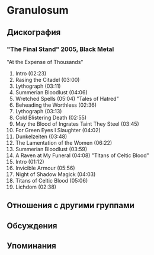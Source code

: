 # Granulosum



## Дискография

### "The Final Stand" 2005, Black Metal

"At the Expense of Thousands" 
1. Intro (02:23) 
2. Rasing the Citadel (03:00) 
3. Lythograph (03:11) 
4. Summerian Bloodlust (04:06) 
5. Wretched Spells (05:04) 
"Tales of Hatred" 
6. Beheading the Worthless (02:36) 
7. Lythograph (03:13) 
8. Cold Blistering Death (02:55) 
9. May the Blood of Ingrates Taint They Steel (03:45) 
10. For Green Eyes I Slaughter (04:02) 
11. Dunkelzeiten (03:48) 
12. The Lamentation of the Women (06:22) 
13. Summerian Bloodlust (03:59) 
14. A Raven at My Funeral (04:08) 
"Titans of Celtic Blood" 
15. Intro (01:12) 
16. Invicible Armour (05:56) 
17. Night of Shadow Magick (04:03) 
18. Titans of Celtic Blood (05:06) 
19. Lichdom (02:38)


## Отношения с другими группами


## Обсуждения


## Упоминания

